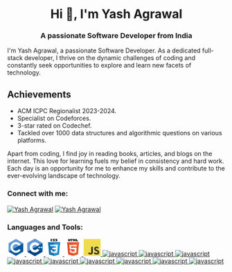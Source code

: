 <h1 align="center">Hi 👋, I'm Yash Agrawal</h1>
<h3 align="center">A passionate Software Developer from India</h3>

I'm Yash Agrawal, a passionate Software Developer. As a dedicated full-stack developer, I thrive on the dynamic challenges of coding and constantly seek opportunities to explore and learn new facets of technology.

## Achievements

- ACM ICPC Regionalist 2023-2024.
- Specialist on Codeforces.
- 3-star rated on Codechef.
- Tackled over 1000 data structures and algorithmic questions on various platforms.


Apart from coding, I find joy in reading books, articles, and blogs on the internet. This love for learning fuels my belief in consistency and hard work. Each day is an opportunity for me to enhance my skills and contribute to the ever-evolving landscape of technology.


<h3 align="left">Connect with me:</h3>
<p align="left">
<a href="https://www.linkedin.com/in/yash-agrawal-514974229/" target="blank"><img align="center" src="https://raw.githubusercontent.com/rahuldkjain/github-profile-readme-generator/master/src/images/icons/Social/linked-in-alt.svg" alt="Yash Agrawal" height="30" width="40" /></a>
<a href="https://codeforces.com/profile/Yash_92" target="blank"><img align="center" src="https://store-images.s-microsoft.com/image/apps.48094.14504742535903781.aedbca21-113a-48f4-b001-4204e73b22fc.503f883f-8339-4dc5-8609-81713a59281f" alt="Yash Agrawal" height="30" width="40" /></a>
</p>
 
<h3 align="left">Languages and Tools:</h3>
<p align="left"> <a href="https://www.cprogramming.com/" target="_blank" rel="noreferrer"> <img src="https://raw.githubusercontent.com/devicons/devicon/master/icons/c/c-original.svg" alt="c" width="40" height="40"/> </a> 
<a href="https://www.w3schools.com/cpp/" target="_blank" rel="noreferrer"> <img src="https://raw.githubusercontent.com/devicons/devicon/master/icons/cplusplus/cplusplus-original.svg" alt="cplusplus" width="40" height="40"/> </a> 
<a href="https://www.w3schools.com/css/" target="_blank" rel="noreferrer"> <img src="https://raw.githubusercontent.com/devicons/devicon/master/icons/css3/css3-original-wordmark.svg" alt="css3" width="40" height="40"/> </a>
<a href="https://www.w3.org/html/" target="_blank" rel="noreferrer"> <img src="https://raw.githubusercontent.com/devicons/devicon/master/icons/html5/html5-original-wordmark.svg" alt="html5" width="40" height="40"/> </a> 
<a href="https://developer.mozilla.org/en-US/docs/Web/JavaScript" target="_blank" rel="noreferrer"> <img src="https://raw.githubusercontent.com/devicons/devicon/master/icons/javascript/javascript-original.svg" alt="javascript" width="40" height="40"/> </a>
<a href="https://react.dev/" target="_blank" rel="noreferrer"> <img src="https://cdn.iconscout.com/icon/free/png-256/free-react-1-282599.png" alt="javascript" width="40" height="40"/> </a>
<a href="https://nodejs.org/api/documentation.html" target="_blank" rel="noreferrer"> <img src="https://upload.wikimedia.org/wikipedia/commons/thumb/d/d9/Node.js_logo.svg/2560px-Node.js_logo.svg.png" alt="javascript" width="40" height="40"/> </a>
<a href="https://expressjs.com/" target="_blank" rel="noreferrer"> <img src="https://upload.wikimedia.org/wikipedia/commons/6/64/Expressjs.png" alt="javascript" width="40" height="40"/> </a>
<a href="https://www.mongodb.com/" target="_blank" rel="noreferrer"> <img src="https://miro.medium.com/v2/resize:fit:512/1*doAg1_fMQKWFoub-6gwUiQ.png" alt="javascript" width="40" height="40"/> </a>
 <a href="https://socket.io/" target="_blank" rel="noreferrer"> <img src="https://upload.wikimedia.org/wikipedia/commons/9/96/Socket-io.svg" alt="javascript" width="40" height="40"/> </a>
 <a href="https://www.chartjs.org/" target="_blank" rel="noreferrer"> <img src="https://miro.medium.com/v2/resize:fit:353/1*lJY86WV3-67GbEcvvMTpwQ.png" alt="javascript" width="40" height="40"/> </a>
<a href="https://tailwindcss.com/" target="_blank" rel="noreferrer"> <img src="https://upload.wikimedia.org/wikipedia/commons/thumb/d/d5/Tailwind_CSS_Logo.svg/2560px-Tailwind_CSS_Logo.svg.png" alt="javascript" width="40" height="40"/> </a>
<a href="https://getbootstrap.com/" target="_blank" rel="noreferrer"> <img src="https://upload.wikimedia.org/wikipedia/commons/thumb/b/b2/Bootstrap_logo.svg/800px-Bootstrap_logo.svg.png" alt="javascript" width="40" height="40"/> </a>
<a href="https://ant.design/" target="_blank" rel="noreferrer"> <img src="https://static-00.iconduck.com/assets.00/ant-design-icon-2048x2046-dl3neb73.png" alt="javascript" width="40" height="40"/> </a>
</p>





